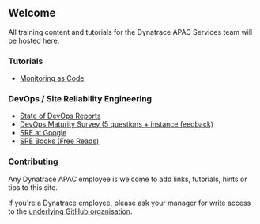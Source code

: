 ## Welcome

All training content and tutorials for the Dynatrace APAC Services team will be hosted here.

### Tutorials

- [Monitoring as Code](mac/)

### DevOps / Site Reliability Engineering

- [State of DevOps Reports](https://www.devops-research.com/research.html#reports)
- [DevOps Maturity Survey (5 questions + instance feedback)](https://www.devops-research.com/quickcheck.html)
- [SRE at Google](https://sre.google/)
- [SRE Books (Free Reads)](https://sre.google/books/)


### Contributing

Any Dynatrace APAC employee is welcome to add links, tutorials, hints or tips to this site.

If you're a Dynatrace employee, please ask your manager for write access to the [underlying GitHub organisation](https://github.com/dt-apac-services).
